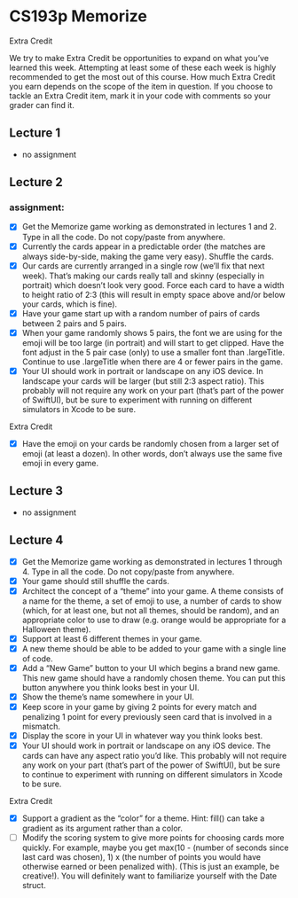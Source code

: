 #  CS193p Memorize

Extra Credit

We try to make Extra Credit be opportunities to expand on what you’ve learned this
week. Attempting at least some of these each week is highly recommended to get the
most out of this course. How much Extra Credit you earn depends on the scope of the
item in question.
If you choose to tackle an Extra Credit item, mark it in your code with comments so your
grader can find it.


## Lecture 1
- no assignment

## Lecture 2

###  assignment: 
- [x] Get the Memorize game working as demonstrated in lectures 1 and 2. Type in all the
code. Do not copy/paste from anywhere.
- [x] Currently the cards appear in a predictable order (the matches are always side-by-side,
making the game very easy). Shuffle the cards.
- [x] Our cards are currently arranged in a single row (we’ll fix that next week). That’s
making our cards really tall and skinny (especially in portrait) which doesn’t look very
good. Force each card to have a width to height ratio of 2:3 (this will result in empty
space above and/or below your cards, which is fine).
- [x] Have your game start up with a random number of pairs of cards between 2 pairs
and 5 pairs.
- [x] When your game randomly shows 5 pairs, the font we are using for the emoji will be
too large (in portrait) and will start to get clipped. Have the font adjust in the 5 pair
case (only) to use a smaller font than .largeTitle. Continue to use .largeTitle
when there are 4 or fewer pairs in the game.
-[x]  Your UI should work in portrait or landscape on any iOS device. In landscape your
cards will be larger (but still 2:3 aspect ratio). This probably will not require any work
on your part (that’s part of the power of SwiftUI), but be sure to experiment with
running on different simulators in Xcode to be sure.

Extra Credit

- [x] Have the emoji on your cards be randomly chosen from a larger set of emoji (at least
a dozen). In other words, don’t always use the same five emoji in every game.


## Lecture 3
- no assignment

## Lecture 4
- [x]  Get the Memorize game working as demonstrated in lectures 1 through 4. Type in all
the code. Do not copy/paste from anywhere.
- [x] Your game should still shuffle the cards.
- [x] Architect the concept of a “theme” into your game. A theme consists of a name for
the theme, a set of emoji to use, a number of cards to show (which, for at least one,
but not all themes, should be random), and an appropriate color to use to draw (e.g.
orange would be appropriate for a Halloween theme).
- [x] Support at least 6 different themes in your game.
- [x] A new theme should be able to be added to your game with a single line of code.
- [x] Add a “New Game” button to your UI which begins a brand new game. This new
game should have a randomly chosen theme. You can put this button anywhere you
think looks best in your UI.
- [x] Show the theme’s name somewhere in your UI.
- [x]  Keep score in your game by giving 2 points for every match and penalizing 1 point for
every previously seen card that is involved in a mismatch.
- [x] Display the score in your UI in whatever way you think looks best.
- [x] Your UI should work in portrait or landscape on any iOS device. The cards can have
any aspect ratio you’d like. This probably will not require any work on your part
(that’s part of the power of SwiftUI), but be sure to continue to experiment with
running on different simulators in Xcode to be sure. 

Extra Credit
 - [x] Support a gradient as the “color” for a theme. Hint: fill() can take a gradient as its
argument rather than a color.
- [ ] Modify the scoring system to give more points for choosing cards more quickly. For
example, maybe you get max(10 - (number of seconds since last card was chosen), 1) x
(the number of points you would have otherwise earned or been penalized with).
(This is just an example, be creative!). You will definitely want to familiarize yourself
with the Date struct.
